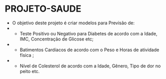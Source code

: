 # PROJETO-SAUDE
- O objetivo deste projeto é criar modelos para Previsão de:     
- - Teste Positivo ou Negativo para Diabetes de acordo com a Idade, IMC, Concentração de Glicose etc;     
- - Batimentos Cardíacos de acordo com o Peso e Horas de atividade física ;     
- - Nível de Colesterol de acordo com a Idade, Gênero, Tipo de dor no peito etc.
